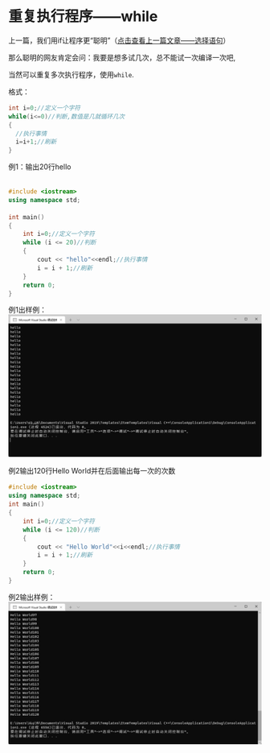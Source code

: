 # 重复执行程序——while

上一篇，我们用if让程序更“聪明”（[点击查看上一篇文章——选择语句](../3.if选择语句/3.if选择语句.md)）

那么聪明的网友肯定会问：我要是想多试几次，总不能试一次编译一次吧,

当然可以重复多次执行程序，使用`while`.

格式：

```C++
int i=0;//定义一个字符
while(i<=0)//判断,数值是几就循环几次
{
  //执行事情
  i=i+1;//刷新
}
```
例1：输出20行hello
```C++

#include <iostream>
using namespace std;

int main()
{
    int i=0;//定义一个字符
    while (i <= 20)//判断
    {
        cout << "hello"<<endl;//执行事情
        i = i + 1;//刷新
    }
    return 0;
}
```
例1出样例：![输出示例](.\输出示例.png)

例2输出120行Hello World并在后面输出每一次的次数
```C++
#include <iostream>
using namespace std;
int main()
{
    int i=0;//定义一个字符
    while (i <= 120)//判断
    {
        cout << "Hello World"<<i<<endl;//执行事情
        i = i + 1;//刷新
    }
    return 0;
}
```
例2输出样例：![输出示例](.\输出示例2.png)

